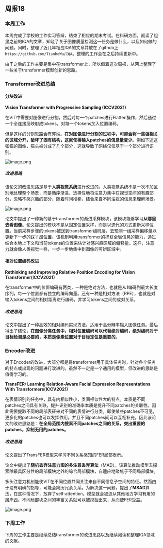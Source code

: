 ## 周报18

### 本周工作

本周完成了学校的工作实习答辩，结束了相应的期末考试。在科研方面，阅读了组里之前的IQA的文章，知晓了关于图像质量检测这一任务是做什么，以及如何做的问题。同时，整理了近几年相应IQA的文章并放在了github上`https://github.com/TianheWu/IQA`。整理的工作会在之后持续更新中。

由于之后的工作主要是集中在transformer上，所以借着这次周报，从网上整理了一些关于transformer模型创新的思路。

### Transformer改进总结

#### 分块改进

**Vision Transformer with Progressive Sampling (ICCV2021)**

在VIT中需要对图像进行分割，然后对每一个patches进行Flatten操作，然后通过一个全连接层映射成tokens，对每一个tokens加入位置编码。

但是这样的分割思路会有弊端。**在对图像进行分割的过程中，可能会将一些强相关的区域分开，破坏了固有结构，这就使得输入patches的信息量变少**。例如下述这张猫的图像，猫头被分成了几个部分，这就导致了网络仅仅基于一个部分进行识别。

![image.png](assets/image-20211205212233-b34juuv.png)

##### 改进思路

该论文的改进思路是基于**人类视觉系统**进行改进的。人类视觉系统不是一次不加区别地处理整个场景，而是循序渐进、选择性地将注意力集中在视觉空间的有趣部分，忽略不感兴趣的部分，随着时间推移，结合来自不同注视的信息来理解场景。

![image.png](assets/image-20211205213629-mm079wj.png)

论文中提出了一种新的基于transformer的渐进采样模块，该模块能够学习**从哪里去看图像**。论文提出的模块不是从固定位置采样，而是以迭代的方式更新采样位置。当前采样步骤的tokens被送到transformer编码层，去预测一组采样偏移量以更新下一步的踩丫昂位置。该机制利用transformer的捕获全局信息的能力，通过结合本地上下文和当前tokens的位置来估计对感兴趣区域的偏移量。这样，注意力就会像人类视觉一样，一步一步地集中到图像的可辨区域中。

#### 相对位置编码改进

**Rethinking and Improving Relative Position Encoding for Vision Transformer(ICCV2021)**

在transformer中的位置编码有两类，一种是绝对方法，也就是从1编码到最大长度序列，每一个位置都有独立的编码向量。还有一种是相对方法（RPE），也就是对输入tokens之间的相对距离进行编码，并学习tokens之间的成对关系。

##### 改进思路

论文中提出了一种高效的相对编码实现方法，适用于高分辨率输入图像任务。最后得出了结论，**在图像分类任务中，相对位置编码可以代替绝对编码，绝对编码对于目标检测是必要的，本质是像素位置对于目标定位是重要的**。

### Encoder改进

对于Encoder的改进，大部分都是将transformer用于具体任务时，针对各个任务的特点或出现的问题进行改进的。虽然不一定是一个通用的模型，但改进的思路是值得学习的。

**TransFER: Learning Relation-Aware Facial Expression Representations With Transformers(ICCV2021)**

在表情识别的任务中，具有内相似性小，类间相似性大的特点。本质是不同patches之间具有关联，提升识别的准确率本质是提升不同patches的关联性。因此需要提取不同的局部表征来对不同的表情进行分类。即使某些patches不可见，更多化的patches也可以发挥作用，并且不同patches间可以互相补充。因此该论文的改进思路是：**在全局范围内搜索不同patches之间的关系，突出重要的patches，抑制无用的patches。**

##### 改进思路

论文提出了TransFER模型来学习不同关系感知的FER局部表示。

论文中提出了**随机丢弃注意力图的多注意丢弃算法**（MAD）。该算法推动模型去探索除最具区分性的局部模块之外的综合局部模块，自适应地聚焦于不同局部模块。

多头注意力机制能使VIT在不同位置共同关注来自不同信息子空间的特征。然而由于没有明确的指导，可能会简历冗余关系。为解决这一问题，提出了**MSAD**算法，在这种情况下，放弃了self-attention，模型就会被迫从其他地方学习有用的屠岸西，不同局部块之间的丰富关系就可以被挖掘出来，从而使FER受益。

![image.png](assets/image-20211205221308-b5ffhsg.png)

### 下周工作

下周的工作主要是继续总结transformer的改进思路以及继续阅读和整理IQA领域的文献。